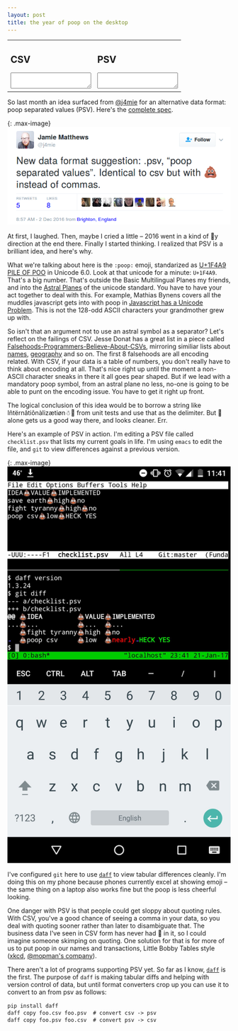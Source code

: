 ```yaml
---
layout: post
title: the year of poop on the desktop
---
```


<table width="100%">
<tr>
<td><h2>CSV</h2><textarea id="table_csv" class="ctable" wrap="off"></textarea></td>
<td><h2>PSV</h2><textarea id="table_poop" class="ctable" wrap="off"></textarea></td>
</tr>
</table>

<script>
$(function() {
  var txt = "IDEA,VALUE,IMPLEMENTED\nsave earth,high,no\nfight tyranny,high,no\npoop csv,low,HECK YES\n";

  var delim = String.fromCharCode(0xD83D, 0xDCA9);
  var csv_poop = new daff.Csv(delim);
  var csv = new daff.Csv();
  var update = true;
  $('#table_poop').keyup(function() {
     if (update) {
       update = false;
       $('#table_csv').val(csv.renderTable(csv_poop.makeTable($('#table_poop').val())));
       update = true;
     }
  });
  $('#table_csv').keyup(function() {
     if (update) {
       update = false;
       $('#table_poop').val(csv_poop.renderTable(csv.makeTable($('#table_csv').val())));
       update = true;
     }
  });
  $('#table_csv').val(txt);
  $('#table_csv').trigger('keyup');
  $('#table_poop').trigger('keyup');
});
</script>

So last month an idea surfaced from [@j4mie](https://twitter.com/j4mie])
for an alternative data format: poop separated values (PSV).  Here's the
<a href='https://twitter.com/j4mie/status/804701143171497984'>complete spec</a>.

{: .max-image}
![PSV Spec](/images/psv_spec.png)

At first, I laughed.  Then, maybe I cried a little &ndash; 2016 went in a
kind of &#x1f4a9;y direction at the end there.
Finally I started thinking.  I realized that PSV is a brilliant idea,
and here's why.

What we're talking about here is the `:poop:` emoji, standarized as
<a href='http://www.fileformat.info/info/unicode/char/1f4a9/index.htm'>U+1F4A9 PILE OF POO</a>
in Unicode 6.0.
Look at that unicode for a minute: `U+1F4A9`.  That's a big number.
That's outside the Basic Multilingual Planes my friends, and into
the <a href='https://en.wikipedia.org/wiki/Plane_%28Unicode%29'>Astral Planes</a> of
the unicode standard.  You have to have your act together to deal with this.
For example, Mathias Bynens covers all the muddles javascript gets into with poop in
<a href='https://mathiasbynens.be/notes/javascript-unicode'>Javascript has a Unicode Problem</a>.
This is not the 128-odd ASCII characters your grandmother grew up with.

So isn't that an argument not to use an astral symbol as a separator?
Let's reflect on the failings of CSV.  Jesse
Donat has a great list in a piece called
<a href='https://donatstudios.com/Falsehoods-Programmers-Believe-About-CSVs'>Falsehoods-Programmers-Believe-About-CSVs</a>,
mirroring similiar lists about <a href='http://www.kalzumeus.com/2010/06/17/falsehoods-programmers-believe-about-names/'>names</a>,
<a href='http://wiesmann.codiferes.net/wordpress/?p=15187&lang=en'>geography</a> and so on.
The first 8 falsehoods are all encoding related.  With CSV, if your data is a table
of numbers, you don't really have to think about encoding at all.  That's nice
right up until
the moment a non-ASCII character sneaks in there it all goes pear shaped.
But if we lead with a mandatory poop symbol, from an astral plane no less,
no-one is going to be able to punt on the encoding issue.  You have
to get it right up front.

The logical conclusion of this idea would be to borrow a string
like I&ntilde;t&euml;rn&acirc;ti&ocirc;n&agrave;liz&aelig;ti&oslash;n&#x2603;&#x1F4A9;
from unit tests and use that as the delimiter.  But &#x1F4A9; alone gets us a good way there,
and looks cleaner. Err.

Here's an example of PSV in action.  I'm editing a PSV file called
`checklist.psv` that lists my current goals in life.  I'm using `emacs`
to edit the file, and `git` to view differences against a previous
version.

{: .max-image}
![PSV and daff](/images/psv_diff.jpg)

I've configured `git` here to use <a href='https://github.com/paulfitz/daff'>`daff`</a>
to view tabular differences cleanly.  I'm doing this on my phone because phones
currently excel at showing emoji &ndash; the same thing on a laptop also works fine
but the poop is less cheerful looking.

One danger with PSV is that people could get sloppy about quoting
rules.  With CSV, you've a good chance of seeing a comma in your data,
so you deal with quoting sooner rather than later to disambiguate that.
The business data I've seen in CSV form has never had &#x1F4A9; in it,
so I could imagine someone skimping on quoting.  One solution for that
is for more of us to put poop in our names and transactions,
Little Bobby Tables style (<a href='https://xkcd.com/327/'>xkcd</a>,
<a href='https://opencorporates.com/companies/gb/10542519'>@mopman's company</a>).

There aren't a lot of programs supporting PSV yet.  So far as I know,
<a href='https://github.com/paulfitz/daff'>`daff`</a> is the first.
The purpose of `daff` is making tabular diffs and helping with
version control of data, but until format converters crop up you
can use it to convert to an from psv as follows:

```
pip install daff
daff copy foo.csv foo.psv  # convert csv -> psv
daff copy foo.psv foo.csv  # convert psv -> csv
```


